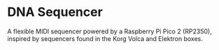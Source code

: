 # DNA Sequencer
A flexible MIDI sequencer powered by a Raspberry Pi Pico 2 (RP2350), inspired by sequencers found in the Korg Volca and Elektron boxes.
